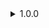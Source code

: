 <details>
<summary>1.0.0 </summary>

* Randy, please stop. I don't want to see any of your magic tricks.
</details>